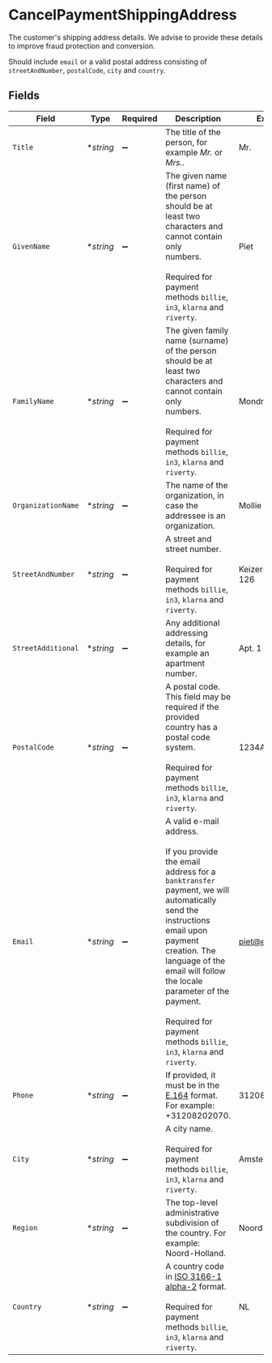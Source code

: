 # CancelPaymentShippingAddress

The customer's shipping address details. We advise to provide these details to improve fraud protection and
conversion.

Should include `email` or a valid postal address consisting of `streetAndNumber`, `postalCode`, `city` and
`country`.


## Fields

| Field                                                                                                                                                                                                                                                                                                              | Type                                                                                                                                                                                                                                                                                                               | Required                                                                                                                                                                                                                                                                                                           | Description                                                                                                                                                                                                                                                                                                        | Example                                                                                                                                                                                                                                                                                                            |
| ------------------------------------------------------------------------------------------------------------------------------------------------------------------------------------------------------------------------------------------------------------------------------------------------------------------ | ------------------------------------------------------------------------------------------------------------------------------------------------------------------------------------------------------------------------------------------------------------------------------------------------------------------ | ------------------------------------------------------------------------------------------------------------------------------------------------------------------------------------------------------------------------------------------------------------------------------------------------------------------ | ------------------------------------------------------------------------------------------------------------------------------------------------------------------------------------------------------------------------------------------------------------------------------------------------------------------ | ------------------------------------------------------------------------------------------------------------------------------------------------------------------------------------------------------------------------------------------------------------------------------------------------------------------ |
| `Title`                                                                                                                                                                                                                                                                                                            | **string*                                                                                                                                                                                                                                                                                                          | :heavy_minus_sign:                                                                                                                                                                                                                                                                                                 | The title of the person, for example *Mr.* or *Mrs.*.                                                                                                                                                                                                                                                              | Mr.                                                                                                                                                                                                                                                                                                                |
| `GivenName`                                                                                                                                                                                                                                                                                                        | **string*                                                                                                                                                                                                                                                                                                          | :heavy_minus_sign:                                                                                                                                                                                                                                                                                                 | The given name (first name) of the person should be at least two characters and cannot contain only<br/>numbers.<br/><br/>Required for payment methods `billie`, `in3`, `klarna` and `riverty`.                                                                                                                    | Piet                                                                                                                                                                                                                                                                                                               |
| `FamilyName`                                                                                                                                                                                                                                                                                                       | **string*                                                                                                                                                                                                                                                                                                          | :heavy_minus_sign:                                                                                                                                                                                                                                                                                                 | The given family name (surname) of the person should be at least two characters and cannot contain only<br/>numbers.<br/><br/>Required for payment methods `billie`, `in3`, `klarna` and `riverty`.                                                                                                                | Mondriaan                                                                                                                                                                                                                                                                                                          |
| `OrganizationName`                                                                                                                                                                                                                                                                                                 | **string*                                                                                                                                                                                                                                                                                                          | :heavy_minus_sign:                                                                                                                                                                                                                                                                                                 | The name of the organization, in case the addressee is an organization.                                                                                                                                                                                                                                            | Mollie B.V.                                                                                                                                                                                                                                                                                                        |
| `StreetAndNumber`                                                                                                                                                                                                                                                                                                  | **string*                                                                                                                                                                                                                                                                                                          | :heavy_minus_sign:                                                                                                                                                                                                                                                                                                 | A street and street number.<br/><br/>Required for payment methods `billie`, `in3`, `klarna` and `riverty`.                                                                                                                                                                                                         | Keizersgracht 126                                                                                                                                                                                                                                                                                                  |
| `StreetAdditional`                                                                                                                                                                                                                                                                                                 | **string*                                                                                                                                                                                                                                                                                                          | :heavy_minus_sign:                                                                                                                                                                                                                                                                                                 | Any additional addressing details, for example an apartment number.                                                                                                                                                                                                                                                | Apt. 1                                                                                                                                                                                                                                                                                                             |
| `PostalCode`                                                                                                                                                                                                                                                                                                       | **string*                                                                                                                                                                                                                                                                                                          | :heavy_minus_sign:                                                                                                                                                                                                                                                                                                 | A postal code. This field may be required if the provided country has a postal code system.<br/><br/>Required for payment methods `billie`, `in3`, `klarna` and `riverty`.                                                                                                                                         | 1234AB                                                                                                                                                                                                                                                                                                             |
| `Email`                                                                                                                                                                                                                                                                                                            | **string*                                                                                                                                                                                                                                                                                                          | :heavy_minus_sign:                                                                                                                                                                                                                                                                                                 | A valid e-mail address.<br/><br/>If you provide the email address for a `banktransfer` payment, we will automatically send the instructions<br/>email upon payment creation. The language of the email will follow the locale parameter of the payment.<br/><br/>Required for payment methods `billie`, `in3`, `klarna` and `riverty`. | piet@example.org                                                                                                                                                                                                                                                                                                   |
| `Phone`                                                                                                                                                                                                                                                                                                            | **string*                                                                                                                                                                                                                                                                                                          | :heavy_minus_sign:                                                                                                                                                                                                                                                                                                 | If provided, it must be in the [E.164](https://en.wikipedia.org/wiki/E.164) format. For example: +31208202070.                                                                                                                                                                                                     | 31208202070                                                                                                                                                                                                                                                                                                        |
| `City`                                                                                                                                                                                                                                                                                                             | **string*                                                                                                                                                                                                                                                                                                          | :heavy_minus_sign:                                                                                                                                                                                                                                                                                                 | A city name.<br/><br/>Required for payment methods `billie`, `in3`, `klarna` and `riverty`.                                                                                                                                                                                                                        | Amsterdam                                                                                                                                                                                                                                                                                                          |
| `Region`                                                                                                                                                                                                                                                                                                           | **string*                                                                                                                                                                                                                                                                                                          | :heavy_minus_sign:                                                                                                                                                                                                                                                                                                 | The top-level administrative subdivision of the country. For example: Noord-Holland.                                                                                                                                                                                                                               | Noord-Holland                                                                                                                                                                                                                                                                                                      |
| `Country`                                                                                                                                                                                                                                                                                                          | **string*                                                                                                                                                                                                                                                                                                          | :heavy_minus_sign:                                                                                                                                                                                                                                                                                                 | A country code in [ISO 3166-1 alpha-2](https://en.wikipedia.org/wiki/ISO_3166-1_alpha-2) format.<br/><br/>Required for payment methods `billie`, `in3`, `klarna` and `riverty`.                                                                                                                                    | NL                                                                                                                                                                                                                                                                                                                 |